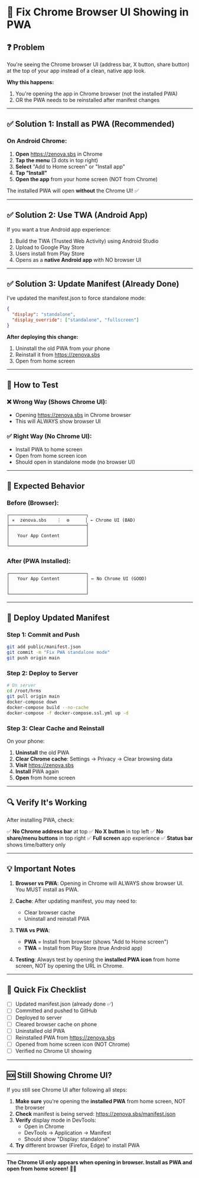# 🔧 Fix Chrome Browser UI Showing in PWA

## ❓ Problem
You're seeing the Chrome browser UI (address bar, X button, share button) at the top of your app instead of a clean, native app look.

**Why this happens:**
1. You're opening the app in Chrome browser (not the installed PWA)
2. OR the PWA needs to be reinstalled after manifest changes

---

## ✅ Solution 1: Install as PWA (Recommended)

### On Android Chrome:

1. **Open** https://zenova.sbs in Chrome
2. **Tap the menu** (3 dots in top right)
3. **Select** "Add to Home screen" or "Install app"
4. **Tap "Install"**
5. **Open the app** from your home screen (NOT from Chrome)

The installed PWA will open **without** the Chrome UI! ✅

---

## ✅ Solution 2: Use TWA (Android App)

If you want a true Android app experience:

1. Build the TWA (Trusted Web Activity) using Android Studio
2. Upload to Google Play Store
3. Users install from Play Store
4. Opens as a **native Android app** with NO browser UI

---

## ✅ Solution 3: Update Manifest (Already Done)

I've updated the manifest.json to force standalone mode:

```json
{
  "display": "standalone",
  "display_override": ["standalone", "fullscreen"]
}
```

**After deploying this change:**
1. Uninstall the old PWA from your phone
2. Reinstall it from https://zenova.sbs
3. Open from home screen

---

## 🎯 How to Test

### ❌ Wrong Way (Shows Chrome UI):
- Opening https://zenova.sbs in Chrome browser
- This will ALWAYS show browser UI

### ✅ Right Way (No Chrome UI):
- Install PWA to home screen
- Open from home screen icon
- Should open in standalone mode (no browser UI)

---

## 📱 Expected Behavior

### Before (Browser):
```
┌─────────────────────────────┐
│ ✕  zenova.sbs    ⋮  ⚙      │ ← Chrome UI (BAD)
├─────────────────────────────┤
│                             │
│   Your App Content          │
│                             │
└─────────────────────────────┘
```

### After (PWA Installed):
```
┌─────────────────────────────┐
│   Your App Content          │ ← No Chrome UI (GOOD)
│                             │
│                             │
└─────────────────────────────┘
```

---

## 🚀 Deploy Updated Manifest

### Step 1: Commit and Push
```bash
git add public/manifest.json
git commit -m "Fix PWA standalone mode"
git push origin main
```

### Step 2: Deploy to Server
```bash
# On server
cd /root/hrms
git pull origin main
docker-compose down
docker-compose build --no-cache
docker-compose -f docker-compose.ssl.yml up -d
```

### Step 3: Clear Cache and Reinstall
On your phone:
1. **Uninstall** the old PWA
2. **Clear Chrome cache**: Settings → Privacy → Clear browsing data
3. **Visit** https://zenova.sbs
4. **Install** PWA again
5. **Open** from home screen

---

## 🔍 Verify It's Working

After installing PWA, check:

✅ **No Chrome address bar** at top
✅ **No X button** in top left
✅ **No share/menu buttons** in top right
✅ **Full screen** app experience
✅ **Status bar** shows time/battery only

---

## 💡 Important Notes

1. **Browser vs PWA**: Opening in Chrome will ALWAYS show browser UI. You MUST install as PWA.

2. **Cache**: After updating manifest, you may need to:
   - Clear browser cache
   - Uninstall and reinstall PWA

3. **TWA vs PWA**:
   - **PWA** = Install from browser (shows "Add to Home screen")
   - **TWA** = Install from Play Store (true Android app)

4. **Testing**: Always test by opening the **installed PWA icon** from home screen, NOT by opening the URL in Chrome.

---

## 🎯 Quick Fix Checklist

- [ ] Updated manifest.json (already done ✅)
- [ ] Committed and pushed to GitHub
- [ ] Deployed to server
- [ ] Cleared browser cache on phone
- [ ] Uninstalled old PWA
- [ ] Reinstalled PWA from https://zenova.sbs
- [ ] Opened from home screen icon (NOT Chrome)
- [ ] Verified no Chrome UI showing

---

## 🆘 Still Showing Chrome UI?

If you still see Chrome UI after following all steps:

1. **Make sure** you're opening the **installed PWA** from home screen, NOT the browser
2. **Check** manifest is being served: https://zenova.sbs/manifest.json
3. **Verify** display mode in DevTools:
   - Open in Chrome
   - DevTools → Application → Manifest
   - Should show "Display: standalone"
4. **Try** different browser (Firefox, Edge) to install PWA

---

**The Chrome UI only appears when opening in browser. Install as PWA and open from home screen!** 📱✨

